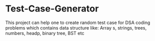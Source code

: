 # Test-Case-Generator
This project can help one to create random test case for DSA coding problems which contains data structure like: Array s, strings, trees, numbers,  headp, binary tree, BST etc
